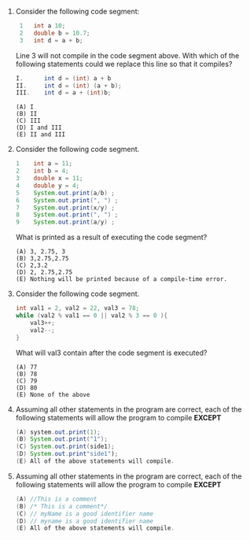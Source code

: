 1. Consider the following code segment: 
   
   ```java
    1   int a 10;
    2   double b = 10.7; 
    3   int d = a + b;  
   ```
    Line 3 will not compile in the code segment above. With which of the following statements could we replace this line so that it compiles? 

    ```java
    I.      int d = (int) a + b
    II.     int d = (int) (a + b);
    III.    int d = a + (int)b; 
    ```
    ```
    (A) I 
    (B) II
    (C) III 
    (D) I and III
    (E) II and III   
    ```
2. Consider the following code segment. 

    ```java
    1    int a = 11; 
    2    int b = 4;
    3    double x = 11;
    4    double y = 4;
    5    System.out.print(a/b) ;   
    6    System.out.print(", ") ;   
    7    System.out.print(x/y) ;   
    8    System.out.print(", ") ;   
    9    System.out.print(a/y) ;   
    ```
    What is printed as a result of executing the code segment? 
    ```
    (A) 3, 2.75, 3 
    (B) 3,2.75,2.75 
    (C) 2,3.2 
    (D) 2, 2.75,2.75 
    (E) Nothing will be printed because of a compile-time error. 
    ```
3. Consider the following code segment. 

    ```java
    int val1 = 2, val2 = 22, val3 = 78; 
    while (val2 % val1 == 0 || val2 % 3 == 0 ){
        val3++; 
        val2--; 
    }
    ```
    What will val3 contain after the code segment is executed?
    ```
    (A) 77
    (B) 78 
    (C) 79 
    (D) 80
    (E) None of the above  
    ```
4. Assuming all other statements in the program are correct, each of the following statements will allow the program to compile **EXCEPT**

    ```java
    (A) system.out.print(1);
    (B) System.out.print("1");  
    (C) System.out.print(side1); 
    (D) System.out.print"side1");
    (E) All of the above statements will compile. 
    ```
5. Assuming all other statements in the program are correct, each of the following statements will allow the program to compile **EXCEPT**

    ```java
    (A) //This is a comment
    (B) /* This is a comment*/ 
    (C) // myName is a good identifier name 
    (D) // myname is a good identifier name 
    (E) All of the above statements will compile. 
    ```
